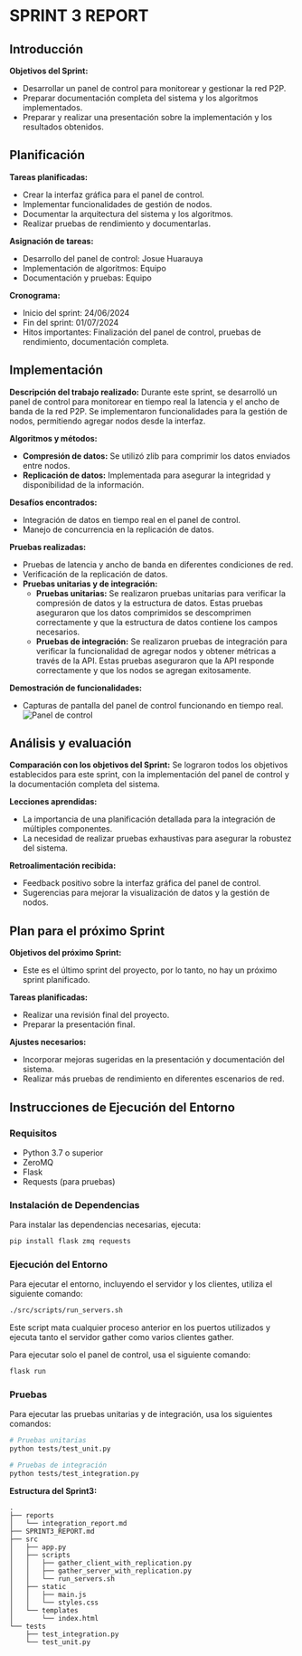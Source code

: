 # SPRINT 3 REPORT

## Introducción
**Objetivos del Sprint:**
- Desarrollar un panel de control para monitorear y gestionar la red P2P.
- Preparar documentación completa del sistema y los algoritmos implementados.
- Preparar y realizar una presentación sobre la implementación y los resultados obtenidos.

## Planificación
**Tareas planificadas:**
- Crear la interfaz gráfica para el panel de control.
- Implementar funcionalidades de gestión de nodos.
- Documentar la arquitectura del sistema y los algoritmos.
- Realizar pruebas de rendimiento y documentarlas.

**Asignación de tareas:**
- Desarrollo del panel de control: Josue Huarauya
- Implementación de algoritmos: Equipo
- Documentación y pruebas: Equipo

**Cronograma:**
- Inicio del sprint: 24/06/2024
- Fin del sprint: 01/07/2024
- Hitos importantes: Finalización del panel de control, pruebas de rendimiento, documentación completa.

## Implementación
**Descripción del trabajo realizado:**
Durante este sprint, se desarrolló un panel de control para monitorear en tiempo real la latencia y el ancho de banda de la red P2P. Se implementaron funcionalidades para la gestión de nodos, permitiendo agregar nodos desde la interfaz.

**Algoritmos y métodos:**
- **Compresión de datos:** Se utilizó zlib para comprimir los datos enviados entre nodos.
- **Replicación de datos:** Implementada para asegurar la integridad y disponibilidad de la información.

**Desafíos encontrados:**
- Integración de datos en tiempo real en el panel de control.
- Manejo de concurrencia en la replicación de datos.

**Pruebas realizadas:**
- Pruebas de latencia y ancho de banda en diferentes condiciones de red.
- Verificación de la replicación de datos.
- **Pruebas unitarias y de integración:**
    - **Pruebas unitarias:** Se realizaron pruebas unitarias para verificar la compresión de datos y la estructura de datos. Estas pruebas aseguraron que los datos comprimidos se descomprimen correctamente y que la estructura de datos contiene los campos necesarios.
    - **Pruebas de integración:** Se realizaron pruebas de integración para verificar la funcionalidad de agregar nodos y obtener métricas a través de la API. Estas pruebas aseguraron que la API responde correctamente y que los nodos se agregan exitosamente.

**Demostración de funcionalidades:**
- Capturas de pantalla del panel de control funcionando en tiempo real.
![Panel de control](https://imgur.com/TV6Ze1S.png)

## Análisis y evaluación
**Comparación con los objetivos del Sprint:**
Se lograron todos los objetivos establecidos para este sprint, con la implementación del panel de control y la documentación completa del sistema.

**Lecciones aprendidas:**
- La importancia de una planificación detallada para la integración de múltiples componentes.
- La necesidad de realizar pruebas exhaustivas para asegurar la robustez del sistema.

**Retroalimentación recibida:**
- Feedback positivo sobre la interfaz gráfica del panel de control.
- Sugerencias para mejorar la visualización de datos y la gestión de nodos.

## Plan para el próximo Sprint
**Objetivos del próximo Sprint:**
- Este es el último sprint del proyecto, por lo tanto, no hay un próximo sprint planificado.

**Tareas planificadas:**
- Realizar una revisión final del proyecto.
- Preparar la presentación final.

**Ajustes necesarios:**
- Incorporar mejoras sugeridas en la presentación y documentación del sistema.
- Realizar más pruebas de rendimiento en diferentes escenarios de red.

## Instrucciones de Ejecución del Entorno

### Requisitos
- Python 3.7 o superior
- ZeroMQ
- Flask
- Requests (para pruebas)

### Instalación de Dependencias
Para instalar las dependencias necesarias, ejecuta:
```bash
pip install flask zmq requests
```

### Ejecución del Entorno
Para ejecutar el entorno, incluyendo el servidor y los clientes, utiliza el siguiente comando:
```bash
./src/scripts/run_servers.sh
```
Este script mata cualquier proceso anterior en los puertos utilizados y ejecuta tanto el servidor gather como varios clientes gather.

Para ejecutar solo el panel de control, usa el siguiente comando:
```bash
flask run
```

### Pruebas
Para ejecutar las pruebas unitarias y de integración, usa los siguientes comandos:
```bash
# Pruebas unitarias
python tests/test_unit.py

# Pruebas de integración
python tests/test_integration.py
```

**Estructura del Sprint3:**
```
.
├── reports
│   └── integration_report.md
├── SPRINT3_REPORT.md
├── src
│   ├── app.py
│   ├── scripts
│   │   ├── gather_client_with_replication.py
│   │   ├── gather_server_with_replication.py
│   │   └── run_servers.sh
│   ├── static
│   │   ├── main.js
│   │   └── styles.css
│   └── templates
│       └── index.html
└── tests
    ├── test_integration.py
    └── test_unit.py
```
